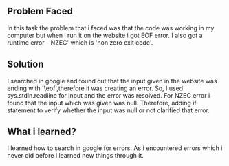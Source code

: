 ## Problem Faced
In this task the problem that i faced was that the code was working in my computer but when i run it on the website i got EOF error.
I also got a runtime error -'NZEC' which is 'non zero exit code'.

## Solution
I searched in google and found out that the input given in the website was ending with '\eof',therefore it was creating an error.
So, I used sys.stdin.readline for input and the error was resolved.
For NZEC error i found that the input which was given was null. Therefore, adding if statement to verify whether the input was null or not clarified that error.

## What i learned?
I learned how to search in google for errors.
As i encountered errors which i never did before i learned new things through it. 
